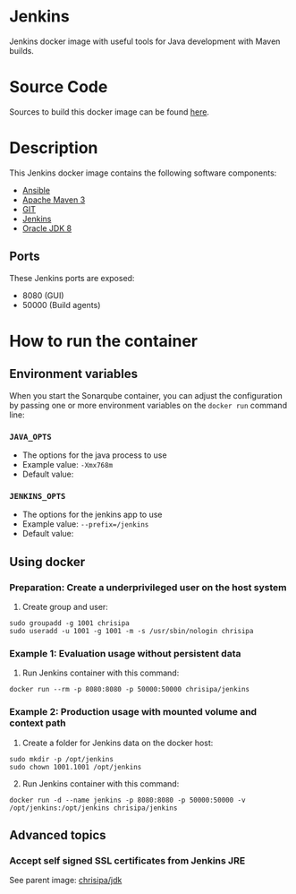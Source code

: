 Jenkins
==============

Jenkins docker image with useful tools for Java development with Maven builds.

# Source Code
Sources to build this docker image can be found [here](https://github.com/chrisipa/docker-library/tree/master/debian-pom/java-pom/jenkins-pom/jenkins).

# Description
This Jenkins docker image contains the following software components:

 - [Ansible](http://docs.ansible.com/ansible/latest/intro_installation.html)
 - [Apache Maven 3](https://maven.apache.org/download.cgi)
 - [GIT](https://git-scm.com/downloads)
 - [Jenkins](https://jenkins-ci.org/)
 - [Oracle JDK 8](http://www.oracle.com/technetwork/java/javase/downloads/jdk8-downloads-2133151.html)


## Ports
These Jenkins ports are exposed:

  - 8080 (GUI)
  - 50000 (Build agents)


# How to run the container

## Environment variables

When you start the Sonarqube container, you can adjust the configuration by passing one or more environment variables on the `docker run` command line:

### `JAVA_OPTS`

 - The options for the java process to use
 - Example value: `-Xmx768m`
 - Default value: ` `
 
### `JENKINS_OPTS`

 - The options for the jenkins app to use
 - Example value: `--prefix=/jenkins`
 - Default value: ` ` 

## Using docker

### Preparation: Create a underprivileged user on the host system

1. Create group and user:
  ```
  sudo groupadd -g 1001 chrisipa
  sudo useradd -u 1001 -g 1001 -m -s /usr/sbin/nologin chrisipa
  ```  

### Example 1: Evaluation usage without persistent data

1. Run Jenkins container with this command:
  ```
  docker run --rm -p 8080:8080 -p 50000:50000 chrisipa/jenkins
  ```

### Example 2: Production usage with mounted volume and context path

1. Create a folder for Jenkins data on the docker host:
  ```
  sudo mkdir -p /opt/jenkins
  sudo chown 1001.1001 /opt/jenkins
  ```

2. Run Jenkins container with this command:
  ```
docker run -d --name jenkins -p 8080:8080 -p 50000:50000 -v /opt/jenkins:/opt/jenkins chrisipa/jenkins
  ```

## Advanced topics

### Accept self signed SSL certificates from Jenkins JRE

See parent image: [chrisipa/jdk](https://github.com/chrisipa/docker-library/tree/master/debian-pom/java-pom/jdk#accept-self-signed-ssl-certificates-from-jre)